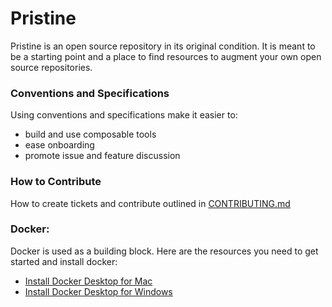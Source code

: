 # Pristine

Pristine is an open source repository in its original condition. It is meant to be a starting point and a place to find resources to augment your own open source repositories.

### Conventions and Specifications 

Using conventions and specifications make it easier to:
- build and use composable tools
- ease onboarding
- promote issue and feature discussion

### How to Contribute

How to create tickets and contribute outlined in [CONTRIBUTING.md](CONTRIBUTING.md)

### Docker:

Docker is used as a building block. Here are the resources you need to get started and install docker:

- [Install Docker Desktop for Mac](https://docs.docker.com/docker-for-mac/install/)
- [Install Docker Desktop for Windows](https://docs.docker.com/docker-for-windows/install/)
